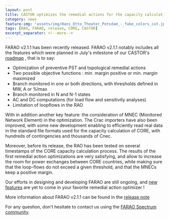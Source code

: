 ```yaml
---
layout: post
title: CASTOR optimizes the remedial actions for the capacity calculation of the CORE region
category: news
feature-img: "assets/img/Hans_Otto_Theater_Potsdam_-_fake_colors_cut.jpg"
tags: [RAO, FARAO, release, CORE, CASTOR]
excerpt_separator: <!--more-->
---
```


FARAO v2.1.1 has been recently released. FARAO v2.1.1 notably includes all the features which were planned in July's milestone of our CASTOR's [roadmap](/roadmap) <!--more-->, that is to say:

- Optimization of preventive PST and topological remedial actions
- Two possible objective functions : min. margin positive or min. margin maximized
- Branch monitored in one or both directions, with thresholds defined in MW, A or %Imax
- Branch monitored in N and N-1 states
- AC and DC computations (for load flow and sensitivity analyses)
- Limitation of loopflows in the RAO

With in addition another key feature: the consideration of MNEC (Monitored Network Element) in the optimization. The Crac importers have also been improved, with some new development enabling to efficiently read real data in the standard file formats used for the capacity calculation of CORE, with hundreds of contingencies and thousands of Cnec.

Moreover, before its release, the RAO has been tested on several timestamps of the CORE capacity calculation process. The results of the first remedial action optimizations are very satisfying, and allow to increase the room for power exchanges between CORE countries, while making sure that the loop-flows do not exceed a given threshold, and that the MNECs keep a positive margin.

Our efforts in designing and developing FARAO are still ongoing, and [new features](/roadmap) are yet to come in your favorite remedial action optimizer ! 

More information about FARAO v2.1.1 can be found in the [release note](https://github.com/farao-community/farao-core/releases/tag/v2.1.0)
 
For any question, don't hesitate to contact us using the [FARAO Spectrum community](https://spectrum.chat/farao-community).
